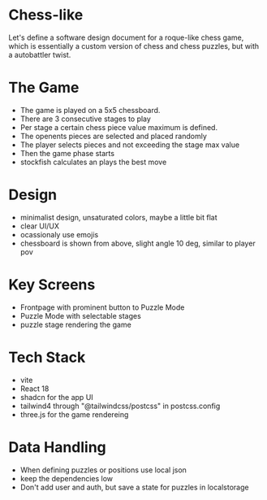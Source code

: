 # Chess-like

Let's define a software design document for a roque-like chess game, which is essentially a custom version of chess and chess puzzles, but with a autobattler twist.

# The Game
- The game is played on a 5x5 chessboard.
- There are 3 consecutive stages to play
- Per stage a certain chess piece value maximum is defined.
- The openents pieces are selected and placed randomly
- The player selects pieces and not exceeding the stage max value
- Then the game phase starts
- stockfish calculates an plays the best move

# Design
- minimalist design, unsaturated colors, maybe a little bit flat
- clear UI/UX
- ocassionaly use emojis
- chessboard is shown from above, slight angle 10 deg, similar to player pov

# Key Screens
- Frontpage with prominent button to Puzzle Mode
- Puzzle Mode with selectable stages
- puzzle stage rendering the game

# Tech Stack
- vite
- React 18
- shadcn for the app UI
- tailwind4 through "@tailwindcss/postcss" in postcss.config
- three.js for the game rendereing

# Data Handling
- When defining puzzles or positions use local json
- keep the dependencies low
- Don't add user and auth, but save a state for puzzles in localstorage

